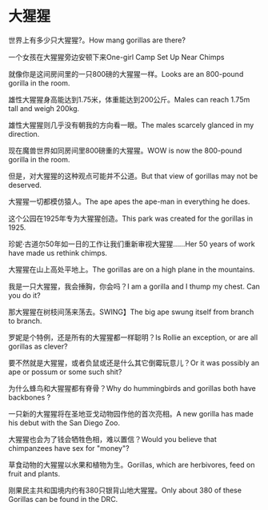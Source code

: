 # 大猩猩

<p><span class="chinese">世界上有多少只大猩猩?。</span><span class="english">How mang gorillas are there?</span></p>

<p><span class="chinese">一个女孩在大猩猩旁边安顿下来</span><span class="english">One-girl Camp Set Up Near Chimps</span></p>

<p><span class="chinese">就像你是这间房间里的一只800磅的大猩猩一样。</span><span class="english">Looks are an 800-pound gorilla in the room.</span></p>

<p><span class="chinese">雄性大猩猩身高能达到1.75米，体重能达到200公斤。</span><span class="english">Males can reach 1.75m tall and weigh 200kg.</span></p>

<p><span class="chinese">雄性大猩猩则几乎没有朝我的方向看一眼。</span><span class="english">The males scarcely glanced in my direction.</span></p>

<p><span class="chinese">现在魔兽世界如同房间里800磅重的大猩猩。</span><span class="english">WOW is now the 800-pound gorilla in the room.</span></p>

<p><span class="chinese">但是，对大猩猩的这种观点可能并不公道。</span><span class="english">But that view of gorillas may not be deserved.</span></p>

<p><span class="chinese">大猩猩一切都模仿猿人。</span><span class="english">The ape apes the ape-man in everything he does.</span></p>

<p><span class="chinese">这个公园在1925年专为大猩猩创造。</span><span class="english">This park was created for the gorillas in 1925.</span></p>

<p><span class="chinese">珍妮·古道尔50年如一日的工作让我们重新审视大猩猩……</span><span class="english">Her 50 years of work have made us rethink chimps.</span></p>

<p><span class="chinese">大猩猩在山上高处平地上。</span><span class="english">The gorillas are on a high plane in the mountains.</span></p>

<p><span class="chinese">我是一只大猩猩，我会捶胸，你会吗？</span><span class="english">I am a gorilla and I thump my chest. Can you do it?</span></p>

<p><span class="chinese">那大猩猩在树枝间荡来荡去。</span><span class="english">SWING】The big ape swung itself from branch to branch.</span></p>

<p><span class="chinese">罗妮是个特例，还是所有的大猩猩都一样聪明？</span><span class="english">Is Rollie an exception, or are all gorillas as clever?</span></p>

<p><span class="chinese">要不然就是大猩猩，或者负鼠或还是什么其它倒霉玩意儿？</span><span class="english">Or it was possibly an ape or possum or some such shit?</span></p>

<p><span class="chinese">为什么蜂鸟和大猩猩都有脊骨？</span><span class="english">Why do hummingbirds and gorillas both have backbones ?</span></p>

<p><span class="chinese">一只新的大猩猩将在圣地亚戈动物园作他的首次亮相。</span><span class="english">A new gorilla has made his debut with the San Diego Zoo.</span></p>

<p><span class="chinese">大猩猩也会为了钱会牺牲色相，难以置信？</span><span class="english">Would you believe that chimpanzees have sex for "money"?</span></p>

<p><span class="chinese">草食动物的大猩猩以水果和植物为生。</span><span class="english">Gorillas, which are herbivores, feed on fruit and plants.</span></p>

<p><span class="chinese">刚果民主共和国境内约有380只银背山地大猩猩。</span><span class="english">Only about 380 of these Gorillas can be found in the DRC.</span></p>

